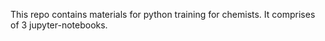 This repo contains materials for python training for chemists. It comprises of 3 jupyter-notebooks. 
